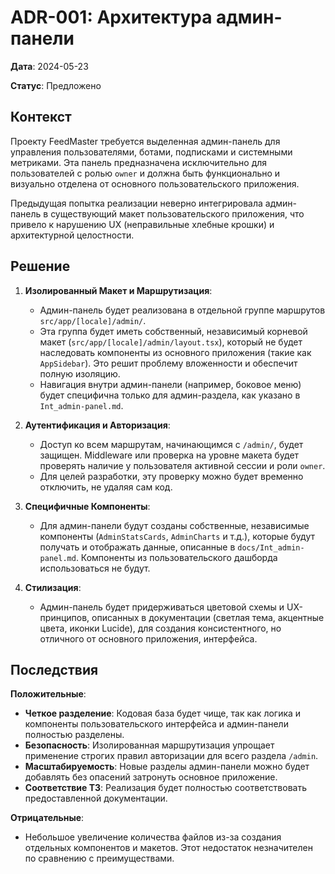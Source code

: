 # ADR-001: Архитектура админ-панели

**Дата**: 2024-05-23

**Статус**: Предложено

## Контекст

Проекту FeedMaster требуется выделенная админ-панель для управления пользователями, ботами, подписками и системными метриками. Эта панель предназначена исключительно для пользователей с ролью `owner` и должна быть функционально и визуально отделена от основного пользовательского приложения.

Предыдущая попытка реализации неверно интегрировала админ-панель в существующий макет пользовательского приложения, что привело к нарушению UX (неправильные хлебные крошки) и архитектурной целостности.

## Решение

1.  **Изолированный Макет и Маршрутизация**:
    *   Админ-панель будет реализована в отдельной группе маршрутов `src/app/[locale]/admin/`.
    *   Эта группа будет иметь собственный, независимый корневой макет (`src/app/[locale]/admin/layout.tsx`), который не будет наследовать компоненты из основного приложения (такие как `AppSidebar`). Это решит проблему вложенности и обеспечит полную изоляцию.
    *   Навигация внутри админ-панели (например, боковое меню) будет специфична только для админ-раздела, как указано в `Int_admin-panel.md`.

2.  **Аутентификация и Авторизация**:
    *   Доступ ко всем маршрутам, начинающимся с `/admin/`, будет защищен. Middleware или проверка на уровне макета будет проверять наличие у пользователя активной сессии и роли `owner`.
    *   Для целей разработки, эту проверку можно будет временно отключить, не удаляя сам код.

3.  **Специфичные Компоненты**:
    *   Для админ-панели будут созданы собственные, независимые компоненты (`AdminStatsCards`, `AdminCharts` и т.д.), которые будут получать и отображать данные, описанные в `docs/Int_admin-panel.md`. Компоненты из пользовательского дашборда использоваться не будут.

4.  **Стилизация**:
    *   Админ-панель будет придерживаться цветовой схемы и UX-принципов, описанных в документации (светлая тема, акцентные цвета, иконки Lucide), для создания консистентного, но отличного от основного приложения, интерфейса.

## Последствия

**Положительные**:
*   **Четкое разделение**: Кодовая база будет чище, так как логика и компоненты пользовательского интерфейса и админ-панели полностью разделены.
*   **Безопасность**: Изолированная маршрутизация упрощает применение строгих правил авторизации для всего раздела `/admin`.
*   **Масштабируемость**: Новые разделы админ-панели можно будет добавлять без опасений затронуть основное приложение.
*   **Соответствие ТЗ**: Реализация будет полностью соответствовать предоставленной документации.

**Отрицательные**:
*   Небольшое увеличение количества файлов из-за создания отдельных компонентов и макетов. Этот недостаток незначителен по сравнению с преимуществами.
